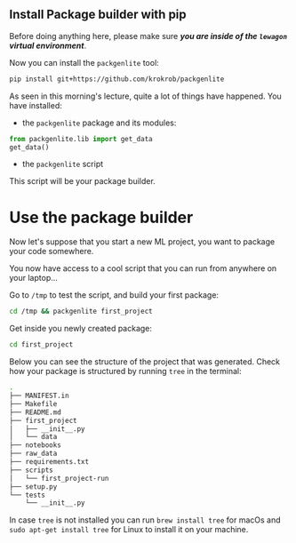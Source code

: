 ## Install Package builder with pip

Before doing anything here, please make sure _**you are inside of the `lewagon` virtual environment**_.

Now you can install the `packgenlite` tool:

```bash
pip install git+https://github.com/krokrob/packgenlite
```

As seen in this morning's lecture, quite a lot of things have happened. You have installed:
- the `packgenlite` package and its modules:
```python
from packgenlite.lib import get_data
get_data()
```
- the `packgenlite` script

This script will be your package builder.

# Use the package builder

Now let's suppose that you start a new ML project, you want to package your code somewhere.

You now have access to a cool script that you can run from anywhere on your laptop...

Go to `/tmp` to test the script, and build your first package:

```bash
cd /tmp && packgenlite first_project
```

Get inside you newly created package:

```bash
cd first_project
```

Below you can see the structure of the project that was generated.
Check how your package is structured by running `tree` in the terminal:

```bash
.
├── MANIFEST.in
├── Makefile
├── README.md
├── first_project
│   ├── __init__.py
│   └── data
├── notebooks
├── raw_data
├── requirements.txt
├── scripts
│   └── first_project-run
├── setup.py
└── tests
    └── __init__.py
```

In case `tree` is not installed you can run `brew install tree` for macOs and `sudo apt-get install tree` for Linux to install it on your machine.
